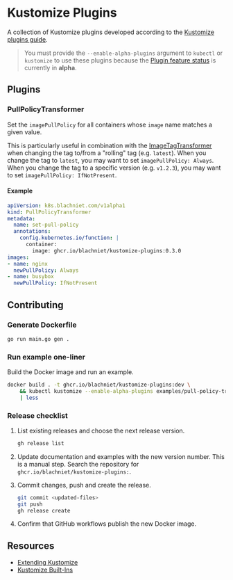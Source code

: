 # Kustomize Plugins

A collection of Kustomize plugins developed according to the [Kustomize plugins guide](https://kubectl.docs.kubernetes.io/guides/extending_kustomize/).

> You must provide the `--enable-alpha-plugins` argument to `kubectl` or `kustomize` to use these plugins because the [Plugin feature status] is currently in **alpha**.

## Plugins

### PullPolicyTransformer

Set the `imagePullPolicy` for all containers whose `image` name matches a given value.

This is particularly useful in combination with the [ImageTagTransformer] when changing the tag to/from a "rolling" tag (e.g. `latest`). When you change the tag to `latest`, you may want to set `imagePullPolicy: Always`. When you change the tag to a specific version (e.g. `v1.2.3`), you may want to set `imagePullPolicy: IfNotPresent`.

#### Example

```yaml
apiVersion: k8s.blachniet.com/v1alpha1
kind: PullPolicyTransformer
metadata:
  name: set-pull-policy
  annotations:
    config.kubernetes.io/function: |
      container:
        image: ghcr.io/blachniet/kustomize-plugins:0.3.0
images:
- name: nginx
  newPullPolicy: Always
- name: busybox
  newPullPolicy: IfNotPresent
```

## Contributing

### Generate Dockerfile

```sh
go run main.go gen .
```

### Run example one-liner

Build the Docker image and run an example.

```sh
docker build . -t ghcr.io/blachniet/kustomize-plugins:dev \
    && kubectl kustomize --enable-alpha-plugins examples/pull-policy-transformer \
    | less
```

### Release checklist

1. List existing releases and choose the next release version.

    ```sh
    gh release list
    ```

1. Update documentation and examples with the new version number. This is a manual step. Search the repository for `ghcr.io/blachniet/kustomize-plugins:`.
1. Commit changes, push and create the release.

    ```sh
    git commit <updated-files>
    git push
    gh release create
    ```

1. Confirm that GitHub workflows publish the new Docker image.

## Resources

- [Extending Kustomize](https://kubectl.docs.kubernetes.io/guides/extending_kustomize/)
- [Kustomize Built-Ins](https://kubectl.docs.kubernetes.io/references/kustomize/builtins/)

[ImageTagTransformer]: https://kubectl.docs.kubernetes.io/references/kustomize/builtins/#_imagetagtransformer_
[Plugin feature status]: https://kubectl.docs.kubernetes.io/guides/extending_kustomize/#plugin-feature-status
